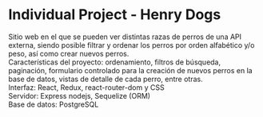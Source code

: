 

# Individual Project - Henry Dogs
<p>
Sitio web en el que se pueden ver distintas razas de perros de una
   API externa, siendo posible filtrar y ordenar los perros por orden 
   alfabético y/o peso, así como crear nuevos perros. </br>
   Características del proyecto: ordenamiento, filtros de                 
   búsqueda, paginación, formulario controlado para la creación  
   de nuevos perros en la base de datos, vistas de detalle de      
   cada perro, entre otras.</br>
   Interfaz: React, Redux, react-router-dom y CSS </br>
   Servidor: Express nodejs, Sequelize (ORM) </br>
   Base de datos: PostgreSQL
</p>
